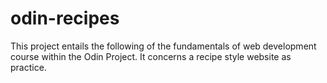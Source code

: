 # odin-recipes
This project entails the following of the fundamentals of web development course within the Odin Project. It concerns a recipe style website as practice.